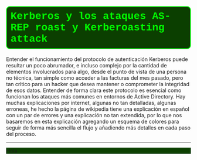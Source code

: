 


<h1 style="
    color: #00ff00;
    background: #0b3f00; 
    border: 2px solid #00ff00;
    border-radius: 10px; 
    padding: 10px;     
    font-family: 'Courier New';
    text-alingn: center; 
"> 
 Kerberos y los ataques AS-REP roast y Kerberoasting attack
</h1>

Entender el funcionamiento del protocolo de autenticación Kerberos puede resultar un poco abrumador, e incluso complejo por la cantidad de elementos involucrados para algo, desde el punto de vista de una persona no técnica, tan simple como acceder a las facturas del mes pasado, pero tan crìtico para un hacker que desea mantener o comprometer la integridad de esos datos.
Entender de forma clara este protocolo es esencial como funcionan los ataques más comunes en entornos de Active Directory. Hay muchas explicaciones por internet, algunas no tan detalladas, algunas erroneas, he hecho la página de wikipedia tiene una explicación en español con un par de errores y una explicación no tan extendida, por lo que nos basaremos en esta explicación agregando un esquema de colores para seguir de forma más sencilla el flujo y añadiendo más detalles en cada paso del proceso. 

---

<div style="
    background: #0b3f00; 


">

Hola

</div>
    


